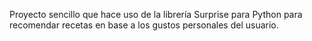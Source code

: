 Proyecto sencillo que hace uso de la librería Surprise para Python para recomendar recetas en base a los gustos personales del usuario.
